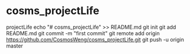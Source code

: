 # cosms_projectLife
projectLife
echo "# cosms_projectLife" >> README.md
git init
git add README.md
git commit -m "first commit"
git remote add origin https://github.com/CosmosWeng/cosms_projectLife.git
git push -u origin master
